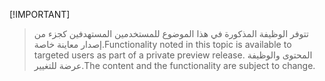  [!IMPORTANT]
> <span data-ttu-id="c594b-101">تتوفر الوظيفة المذكورة في هذا الموضوع للمستخدمين المستهدفين كجزء من إصدار معاينة خاصة.</span><span class="sxs-lookup"><span data-stu-id="c594b-101">Functionality noted in this topic is available to targeted users as part of a private preview release.</span></span> <span data-ttu-id="c594b-102">المحتوى والوظيفة عرضة للتغيير.</span><span class="sxs-lookup"><span data-stu-id="c594b-102">The content and the functionality are subject to change.</span></span> 
